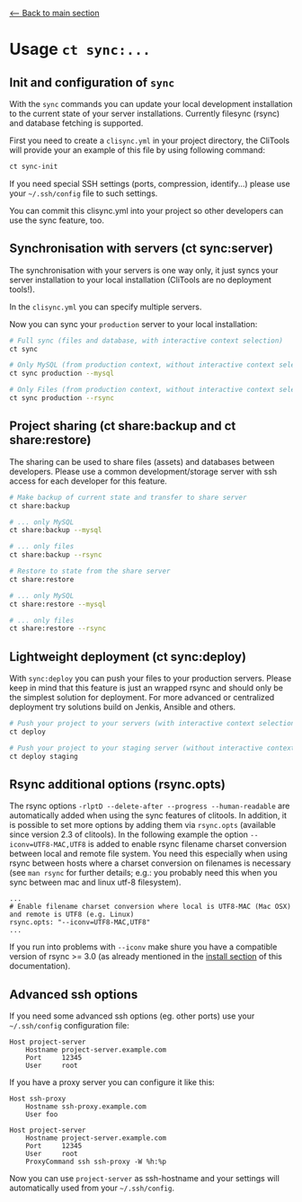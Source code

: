 [<-- Back to main section](../README.md)

# Usage `ct sync:...`

## Init and configuration of `sync`

With the `sync` commands you can update your local development installation to the current state of your
server installations. Currently filesync (rsync) and database fetching is supported.

First you need to create a `clisync.yml` in your project directory, the CliTools will provide your an example
of this file by using following command:

```bash
ct sync-init
```

If you need special SSH settings (ports, compression, identify...) please use your `~/.ssh/config` file 
to such settings.

You can commit this clisync.yml into your project so other developers can use the sync feature, too.

## Synchronisation with servers (ct sync:server)

The synchronisation with your servers is one way only, it just syncs your server installation to your 
local installation (CliTools are no deployment tools!).

In the `clisync.yml` you can specify multiple servers.

Now you can sync your `production` server to your local installation:

```bash
# Full sync (files and database, with interactive context selection)
ct sync

# Only MySQL (from production context, without interactive context selection)
ct sync production --mysql

# Only Files (from production context, without interactive context selection)
ct sync production --rsync
```

## Project sharing  (ct share:backup and ct share:restore)

The sharing can be used to share files (assets) and databases between developers.
Please use a common development/storage server with ssh access for each developer for this feature.

```bash
# Make backup of current state and transfer to share server
ct share:backup

# ... only MySQL
ct share:backup --mysql

# ... only files
ct share:backup --rsync

# Restore to state from the share server
ct share:restore

# ... only MySQL
ct share:restore --mysql

# ... only files
ct share:restore --rsync

```

## Lightweight deployment (ct sync:deploy)

With `sync:deploy` you can push your files to your production servers.
Please keep in mind that this feature is just an wrapped rsync and should only be
the simplest solution for deployment. For more advanced or centralized deployment try
solutions build on Jenkis, Ansible and others.

```bash
# Push your project to your servers (with interactive context selection)
ct deploy

# Push your project to your staging server (without interactive context selection)
ct deploy staging
```

## Rsync additional options (rsync.opts)

The rsync options `-rlptD --delete-after --progress --human-readable` are automatically added when using the sync
features of clitools. In addition, it is possible to set more options by adding them via `rsync.opts` (available since
version 2.3 of clitools). In the following example the option `--iconv=UTF8-MAC,UTF8` is added to enable rsync filename
charset conversion between local and remote file system. You need this especially when using rsync between hosts where a
charset conversion on filenames is necessary (see `man rsync` for further details; e.g.: you probably need this when
you sync between mac and linux utf-8 filesystem).

```
...
# Enable filename charset conversion where local is UTF8-MAC (Mac OSX) and remote is UTF8 (e.g. Linux)
rsync.opts: "--iconv=UTF8-MAC,UTF8"
...
```

If you run into problems with `--iconv` make shure you have a compatible version of rsync >= 3.0 (as already mentioned
in the [install section](INSTALL.md) of this documentation).

## Advanced ssh options

If you need some advanced ssh options (eg. other ports) use your `~/.ssh/config` configuration file:

    Host project-server
        Hostname project-server.example.com
        Port     12345
        User     root

If you have a proxy server you can configure it like this:

    Host ssh-proxy
        Hostname ssh-proxy.example.com
        User foo

    Host project-server
        Hostname project-server.example.com
        Port     12345
        User     root
        ProxyCommand ssh ssh-proxy -W %h:%p


Now you can use `project-server` as ssh-hostname and your settings will automatically used from your `~/.ssh/config`.
